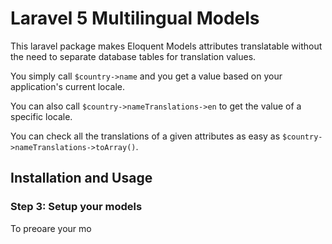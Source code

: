 # Laravel 5 Multilingual Models

This laravel package makes Eloquent Models attributes translatable without the need to separate database tables for translation values.

You simply call `$country->name` and you get a value based on your application's current locale.

You can also call `$country->nameTranslations->en` to get the value of a specific locale.

You can check all the translations of a given attributes as easy as `$country->nameTranslations->toArray()`.

## Installation and Usage

### Step 3: Setup your models

To preoare your mo